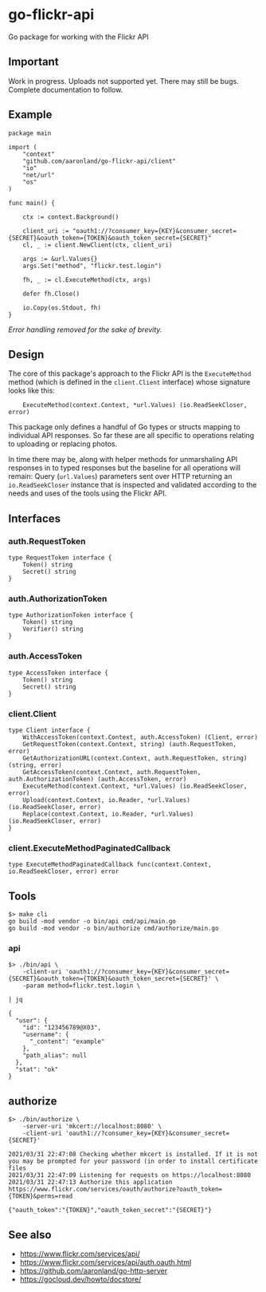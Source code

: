 # go-flickr-api

Go package for working with the Flickr API

## Important

Work in progress. Uploads not supported yet. There may still be bugs. Complete documentation to follow.

## Example

```
package main

import (
	"context"
	"github.com/aaronland/go-flickr-api/client"
	"io"
	"net/url"
	"os"
)

func main() {

	ctx := context.Background()

	client_uri := "oauth1://?consumer_key={KEY}&consumer_secret={SECRET}&oauth_token={TOKEN}&oauth_token_secret={SECRET}"
	cl, _ := client.NewClient(ctx, client_uri)

	args := &url.Values{}
	args.Set("method", "flickr.test.login")

	fh, _ := cl.ExecuteMethod(ctx, args)

	defer fh.Close()
	
	io.Copy(os.Stdout, fh)
}
```

_Error handling removed for the sake of brevity._

## Design

The core of this package's approach to the Flickr API is the `ExecuteMethod` method (which is defined in the `client.Client` interface) whose signature looks like this:

```
	ExecuteMethod(context.Context, *url.Values) (io.ReadSeekCloser, error)
```

This package only defines a handful of Go types or structs mapping to individual API responses. So far these are all specific to operations relating to uploading or replacing photos.

In time there may be, along with helper methods for unmarshaling API responses in to typed responses but the baseline for all operations will remain: Query (`url.Values`) parameters sent over HTTP returning an `io.ReadSeekCloser` instance that is inspected and validated according to the needs and uses of the tools using the Flickr API.

## Interfaces

### auth.RequestToken

```
type RequestToken interface {
	Token() string
	Secret() string
}
```

### auth.AuthorizationToken

```
type AuthorizationToken interface {
	Token() string
	Verifier() string
}
```

### auth.AccessToken

```
type AccessToken interface {
	Token() string
	Secret() string
}
```

### client.Client

```
type Client interface {
	WithAccessToken(context.Context, auth.AccessToken) (Client, error)	
	GetRequestToken(context.Context, string) (auth.RequestToken, error)
	GetAuthorizationURL(context.Context, auth.RequestToken, string) (string, error)
	GetAccessToken(context.Context, auth.RequestToken, auth.AuthorizationToken) (auth.AccessToken, error)
	ExecuteMethod(context.Context, *url.Values) (io.ReadSeekCloser, error)
	Upload(context.Context, io.Reader, *url.Values) (io.ReadSeekCloser, error)
	Replace(context.Context, io.Reader, *url.Values) (io.ReadSeekCloser, error)
}
```

### client.ExecuteMethodPaginatedCallback

```
type ExecuteMethodPaginatedCallback func(context.Context, io.ReadSeekCloser, error) error
```

## Tools

```
$> make cli
go build -mod vendor -o bin/api cmd/api/main.go
go build -mod vendor -o bin/authorize cmd/authorize/main.go
```

### api

```
$> ./bin/api \
	-client-uri 'oauth1://?consumer_key={KEY}&consumer_secret={SECRET}&oauth_token={TOKEN}&oauth_token_secret={SECRET}' \
	-param method=flickr.test.login \

| jq

{
  "user": {
    "id": "123456789@X03",
    "username": {
      "_content": "example"
    },
    "path_alias": null
  },
  "stat": "ok"
}
```

## authorize

```
$> ./bin/authorize \
	-server-uri 'mkcert://localhost:8080' \
	-client-uri 'oauth1://?consumer_key={KEY}&consumer_secret={SECRET}'
	
2021/03/31 22:47:08 Checking whether mkcert is installed. If it is not you may be prompted for your password (in order to install certificate files
2021/03/31 22:47:09 Listening for requests on https://localhost:8080
2021/03/31 22:47:13 Authorize this application https://www.flickr.com/services/oauth/authorize?oauth_token={TOKEN}&perms=read

{"oauth_token":"{TOKEN}","oauth_token_secret":"{SECRET}"}
```

## See also

* https://www.flickr.com/services/api/
* https://www.flickr.com/services/api/auth.oauth.html
* https://github.com/aaronland/go-http-server
* https://gocloud.dev/howto/docstore/